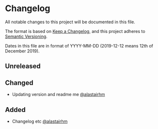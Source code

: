 # Changelog

All notable changes to this project will be documented in this file.

The format is based on [Keep a Changelog](https://keepachangelog.com/en/1.0.0/),
and this project adheres to [Semantic Versioning](https://semver.org/spec/v2).

Dates in this file are in format of YYYY-MM-DD (2019-12-12 means 12th of December 2019).

## Unreleased

## Changed

* Updating version and readme me [@alastairhm](https://github.com/alastairhm)

## Added

* Changelog etc [@alastairhm](https://github.com/alastairhm)
